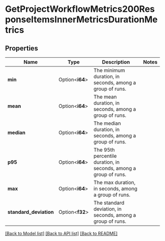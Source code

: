# GetProjectWorkflowMetrics200ResponseItemsInnerMetricsDurationMetrics

## Properties

Name | Type | Description | Notes
------------ | ------------- | ------------- | -------------
**min** | Option<**i64**> | The minimum duration, in seconds, among a group of runs. | 
**mean** | Option<**i64**> | The mean duration, in seconds, among a group of runs. | 
**median** | Option<**i64**> | The median duration, in seconds, among a group of runs. | 
**p95** | Option<**i64**> | The 95th percentile duration, in seconds, among a group of runs. | 
**max** | Option<**i64**> | The max duration, in seconds, among a group of runs. | 
**standard_deviation** | Option<**f32**> | The standard deviation, in seconds, among a group of runs. | 

[[Back to Model list]](../README.md#documentation-for-models) [[Back to API list]](../README.md#documentation-for-api-endpoints) [[Back to README]](../README.md)


